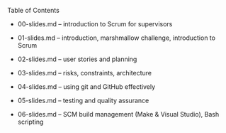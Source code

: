 
Table of Contents

* 00-slides.md – introduction to Scrum for supervisors

* 01-slides.md – introduction, marshmallow challenge, introduction to Scrum

* 02-slides.md – user stories and planning

* 03-slides.md – risks, constraints, architecture

* 04-slides.md – using git and GitHub effectively

* 05-slides.md – testing and quality assurance

* 06-slides.md – SCM build management (Make & Visual Studio), Bash scripting








